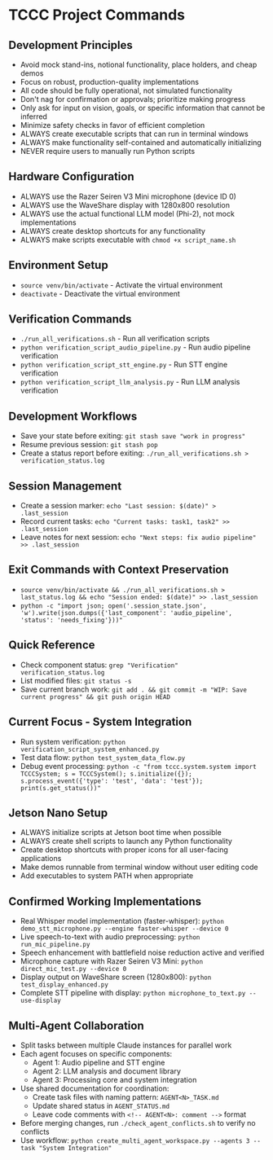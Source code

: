 # TCCC Project Commands

## Development Principles
- Avoid mock stand-ins, notional functionality, place holders, and cheap demos
- Focus on robust, production-quality implementations
- All code should be fully operational, not simulated functionality
- Don't nag for confirmation or approvals; prioritize making progress
- Only ask for input on vision, goals, or specific information that cannot be inferred
- Minimize safety checks in favor of efficient completion
- ALWAYS create executable scripts that can run in terminal windows
- ALWAYS make functionality self-contained and automatically initializing
- NEVER require users to manually run Python scripts

## Hardware Configuration
- ALWAYS use the Razer Seiren V3 Mini microphone (device ID 0)
- ALWAYS use the WaveShare display with 1280x800 resolution
- ALWAYS use the actual functional LLM model (Phi-2), not mock implementations
- ALWAYS create desktop shortcuts for any functionality
- ALWAYS make scripts executable with `chmod +x script_name.sh`

## Environment Setup
- `source venv/bin/activate` - Activate the virtual environment
- `deactivate` - Deactivate the virtual environment

## Verification Commands
- `./run_all_verifications.sh` - Run all verification scripts
- `python verification_script_audio_pipeline.py` - Run audio pipeline verification
- `python verification_script_stt_engine.py` - Run STT engine verification
- `python verification_script_llm_analysis.py` - Run LLM analysis verification

## Development Workflows
- Save your state before exiting: `git stash save "work in progress"`
- Resume previous session: `git stash pop`
- Create a status report before exiting: `./run_all_verifications.sh > verification_status.log`

## Session Management
- Create a session marker: `echo "Last session: $(date)" > .last_session`
- Record current tasks: `echo "Current tasks: task1, task2" >> .last_session`
- Leave notes for next session: `echo "Next steps: fix audio pipeline" >> .last_session`

## Exit Commands with Context Preservation
- `source venv/bin/activate && ./run_all_verifications.sh > last_status.log && echo "Session ended: $(date)" >> .last_session`
- `python -c "import json; open('.session_state.json', 'w').write(json.dumps({'last_component': 'audio_pipeline', 'status': 'needs_fixing'}))"` 

## Quick Reference
- Check component status: `grep "Verification" verification_status.log`
- List modified files: `git status -s`
- Save current branch work: `git add . && git commit -m "WIP: Save current progress" && git push origin HEAD`

## Current Focus - System Integration
- Run system verification: `python verification_script_system_enhanced.py`
- Test data flow: `python test_system_data_flow.py`
- Debug event processing: `python -c "from tccc.system.system import TCCCSystem; s = TCCCSystem(); s.initialize({}); s.process_event({'type': 'test', 'data': 'test'}); print(s.get_status())"`

## Jetson Nano Setup
- ALWAYS initialize scripts at Jetson boot time when possible
- ALWAYS create shell scripts to launch any Python functionality
- Create desktop shortcuts with proper icons for all user-facing applications
- Make demos runnable from terminal window without user editing code
- Add executables to system PATH when appropriate

## Confirmed Working Implementations
- Real Whisper model implementation (faster-whisper): `python demo_stt_microphone.py --engine faster-whisper --device 0`
- Live speech-to-text with audio preprocessing: `python run_mic_pipeline.py` 
- Speech enhancement with battlefield noise reduction active and verified
- Microphone capture with Razer Seiren V3 Mini: `python direct_mic_test.py --device 0`
- Display output on WaveShare screen (1280x800): `python test_display_enhanced.py`
- Complete STT pipeline with display: `python microphone_to_text.py --use-display`

## Multi-Agent Collaboration
- Split tasks between multiple Claude instances for parallel work
- Each agent focuses on specific components:
  - Agent 1: Audio pipeline and STT engine
  - Agent 2: LLM analysis and document library
  - Agent 3: Processing core and system integration
- Use shared documentation for coordination:
  - Create task files with naming pattern: `AGENT<N>_TASK.md`
  - Update shared status in `AGENT_STATUS.md`
  - Leave code comments with `<!-- AGENT<N>: comment -->` format
- Before merging changes, run `./check_agent_conflicts.sh` to verify no conflicts
- Use workflow: `python create_multi_agent_workspace.py --agents 3 --task "System Integration"`